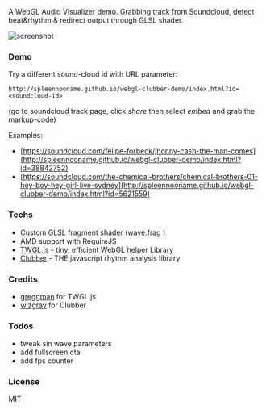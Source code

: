 A WebGL Audio Visualizer demo. Grabbing track from Soundcloud, detect beat&rhythm & redirect output through GLSL shader. 

![screenshot](https://spleennooname.github.io/webg-clubber-demo/img/social.jpg)

### Demo

Try a different sound-cloud id with URL parameter:

```
http://spleennooname.github.io/webgl-clubber-demo/index.html?id=<soundcloud-id>
```
(go to soundcloud track page, click *share* then select *embed* and grab the markup-code)

Examples:

* [https://soundcloud.com/felipe-forbeck/jhonny-cash-the-man-comes](http://spleennooname.github.io/webgl-clubber-demo/index.html?id=38842752)
* [https://soundcloud.com/the-chemical-brothers/chemical-brothers-01-hey-boy-hey-girl-live-sydney](http://spleennooname.github.io/webgl-clubber-demo/index.html?id=5621559)


### Techs

  * Custom GLSL fragment shader ([wave.frag](https://github.com/spleennooname/webg-clubber-demo/blob/master/shaders/wave.frag) )
  * AMD support with RequireJS
  * [TWGL.js](https://twgljs.org/) - tiny, efficient WebGL helper Library
  * [Clubber](https://github.com/wizgrav/clubber) - THE javascript rhythm analysis library

### Credits

* [greggman](https://github.com/greggman) for TWGL.js
* [wizgrav](https://github.com/wizgrav) for Clubber

### Todos

* tweak sin wave parameters
* add fullscreen cta
* add fps counter

### License

MIT
